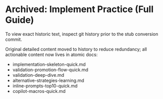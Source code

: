 <!-- ARCHIVE: Full original implementation & validation guide retained for reference. Prefer atomic docs + index stubs. -->
<!-- SOURCE: Previously COPILOT_IMPLEMENT_PRACTICE.md before index slimming. -->

# Archived: Implement Practice (Full Guide)

To view exact historic text, inspect git history prior to the stub conversion commit.

Original detailed content moved to history to reduce redundancy; all actionable content now lives in atomic docs:

- implementation-skeleton-quick.md
- validation-promotion-flow-quick.md
- validation-deep-dive.md
- alternative-strategies-learning.md
- inline-prompts-top10-quick.md
- copilot-macros-quick.md
